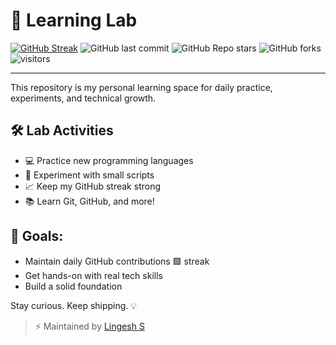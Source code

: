 # 🧪 Learning Lab

[![GitHub Streak](https://streak-stats.demolab.com?user=Lingesh-S&theme=tokyonight&hide_border=true)](https://git.io/streak-stats)
![GitHub last commit](https://img.shields.io/github/last-commit/Lingesh-S/learning-lab)
![GitHub Repo stars](https://img.shields.io/github/stars/Lingesh-S/learning-lab?style=social)
![GitHub forks](https://img.shields.io/github/forks/Lingesh-S/learning-lab?style=social)
![visitors](https://visitor-badge.glitch.me/badge?page_id=Lingesh-S.learning-lab)


---

This repository is my personal learning space for daily practice, experiments, and technical growth.

## 🛠️ Lab Activities
- 💻 Practice new programming languages  
- 🚀 Experiment with small scripts  
- 📈 Keep my GitHub streak strong  
- 📚 Learn Git, GitHub, and more!  

## 🎯 Goals:
- Maintain daily GitHub contributions 🟩 streak  
- Get hands-on with real tech skills  
- Build a solid foundation  

Stay curious. Keep shipping. 💡

> ⚡ Maintained by [Lingesh S](https://github.com/Lingesh-S)
